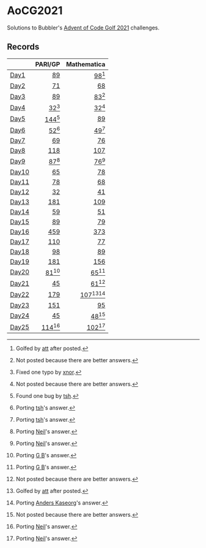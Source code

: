 # AoCG2021

Solutions to Bubbler's [Advent of Code Golf 2021] challenges.

## Records

|         |                     PARI/GP |                         Mathematica |
| :------ | --------------------------: | ----------------------------------: |
| [Day1]  |       [89](Day1/pari-gp.md) |       [98](Day1/mathematica.md)[^2] |
| [Day2]  |       [71](Day2/pari-gp.md) |           [68](Day2/mathematica.md) |
| [Day3]  |       [89](Day3/pari-gp.md) |       [83](Day3/mathematica.md)[^1] |
| [Day4]  |   [32](Day4/pari-gp.md)[^3] |       [32](Day4/mathematica.md)[^1] |
| [Day5]  |  [144](Day5/pari-gp.md)[^4] |           [89](Day5/mathematica.md) |
| [Day6]  |   [52](Day6/pari-gp.md)[^5] |       [49](Day6/mathematica.md)[^5] |
| [Day7]  |       [69](Day7/pari-gp.md) |           [76](Day7/mathematica.md) |
| [Day8]  |      [118](Day8/pari-gp.md) |          [107](Day8/mathematica.md) |
| [Day9]  |   [87](Day9/pari-gp.md)[^6] |       [76](Day9/mathematica.md)[^6] |
| [Day10] |      [65](Day10/pari-gp.md) |          [78](Day10/mathematica.md) |
| [Day11] |      [78](Day11/pari-gp.md) |          [68](Day11/mathematica.md) |
| [Day12] |      [32](Day12/pari-gp.md) |          [41](Day12/mathematica.md) |
| [Day13] |     [181](Day13/pari-gp.md) |         [109](Day13/mathematica.md) |
| [Day14] |      [59](Day14/pari-gp.md) |          [51](Day14/mathematica.md) |
| [Day15] |      [89](Day15/pari-gp.md) |          [79](Day15/mathematica.md) |
| [Day16] |     [459](Day16/pari-gp.md) |         [373](Day16/mathematica.md) |
| [Day17] |     [110](Day17/pari-gp.md) |          [77](Day17/mathematica.md) |
| [Day18] |      [98](Day18/pari-gp.md) |          [89](Day18/mathematica.md) |
| [Day19] |     [181](Day19/pari-gp.md) |         [156](Day19/mathematica.md) |
| [Day20] |  [81](Day20/pari-gp.md)[^7] |      [65](Day20/mathematica.md)[^7] |
| [Day21] |      [45](Day21/pari-gp.md) |      [61](Day21/mathematica.md)[^1] |
| [Day22] |     [179](Day22/pari-gp.md) | [107](Day22/mathematica.md)[^2][^8] |
| [Day23] |     [151](Day23/pari-gp.md) |          [95](Day23/mathematica.md) |
| [Day24] |      [45](Day24/pari-gp.md) |      [48](Day24/mathematica.md)[^1] |
| [Day25] | [114](Day25/pari-gp.md)[^6] |     [102](Day25/mathematica.md)[^6] |

[^1]: Not posted because there are better answers.
[^2]: Golfed by [att] after posted.
[^3]: Fixed one typo by [xnor].
[^4]: Found one bug by [tsh].
[^5]: Porting [tsh]'s answer.
[^6]: Porting [Neil]'s answer.
[^7]: Porting [G B]'s answer.
[^8]: Porting [Anders Kaseorg]'s answer.

[Advent of Code Golf 2021]: https://codegolf.meta.stackexchange.com/questions/24068/announcing-advent-of-code-golf-2021-event-challenge-sandbox
[att]: https://codegolf.stackexchange.com/users/81203/att
[xnor]: https://codegolf.stackexchange.com/users/20260/xnor
[tsh]: https://codegolf.stackexchange.com/users/44718/tsh
[Neil]: https://codegolf.stackexchange.com/users/17602/neil
[G B]: https://codegolf.stackexchange.com/users/18535/g-b
[Anders Kaseorg]: https://codegolf.stackexchange.com/users/39242/anders-kaseorg
[Day1]: https://codegolf.stackexchange.com/q/237856/9288
[Day2]: https://codegolf.stackexchange.com/q/237920/9288
[Day3]: https://codegolf.stackexchange.com/q/237995/9288
[Day4]: https://codegolf.stackexchange.com/a/238053/9288
[Day5]: https://codegolf.stackexchange.com/q/238073/9288
[Day6]: https://codegolf.stackexchange.com/q/238111/9288
[Day7]: https://codegolf.stackexchange.com/q/238158/9288
[Day8]: https://codegolf.stackexchange.com/q/238209/9288
[Day9]: https://codegolf.stackexchange.com/q/238258/9288
[Day10]: https://codegolf.stackexchange.com/q/238301/9288
[Day11]: https://codegolf.stackexchange.com/q/238353/9288
[Day12]: https://codegolf.stackexchange.com/q/238400/9288
[Day13]: https://codegolf.stackexchange.com/q/238448/9288
[Day14]: https://codegolf.stackexchange.com/q/238492/9288
[Day15]: https://codegolf.stackexchange.com/q/238522/9288
[Day16]: https://codegolf.stackexchange.com/q/238616/9288
[Day17]: https://codegolf.stackexchange.com/q/239657/9288
[Day18]: https://codegolf.stackexchange.com/q/239721/9288
[Day19]: https://codegolf.stackexchange.com/a/239791/9288
[Day20]: https://codegolf.stackexchange.com/q/239852/9288
[Day21]: https://codegolf.stackexchange.com/q/239921/9288
[Day22]: https://codegolf.stackexchange.com/q/239985/9288
[Day23]: https://codegolf.stackexchange.com/q/240073/9288
[Day24]: https://codegolf.stackexchange.com/q/240105/9288
[Day25]: https://codegolf.stackexchange.com/q/240140/9288
